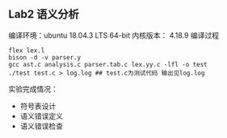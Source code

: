 ## Lab2 语义分析

编译环境：ubuntu 18.04.3 LTS 64-bit
内核版本： 4.18.9
编译过程
```SHELL
flex lex.l
bison -d -v parser.y
gcc ast.c analysis.c parser.tab.c lex.yy.c -lfl -o test
./test test.c > log.log ## test.c为测试代码 输出见log.log
```

实验完成情况：
+ 符号表设计
+ 语义错误定义
+ 语义错误检查